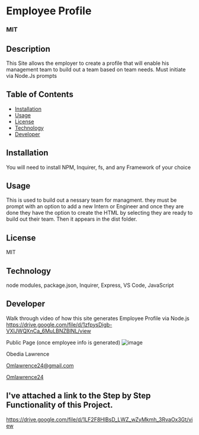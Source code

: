 # Employee Profile
  ### MIT
  
  ## Description
  This Site allows the employer to create a profile that will enable his management team to build out a team based on team needs. Must
  initiate via Node.Js prompts
 
  ## Table of Contents
  
 * [Installation](#installation)
 * [Usage](#usage)
 * [License](#license)
 * [Technology](#technology)
 * [Developer](#Developer)

  ## Installation
  You will need to install NPM, Inquirer, fs, and any Framework of your choice

  ## Usage
  This is used to build out a nessary team for managment. they must be prompt with an option to add a new Intern or Engineer and once they are done they have the option to create the HTML by selecting they are ready to build out their team. Then it appears in the dist folder.

  ## License
  MIT

  ## Technology
  node modules, package.json, Inquirer, Express, VS Code, JavaScript

  ## Developer
  
  Walk through video of how this site generates Employee Profile via Node.js
   https://drive.google.com/file/d/1zfpysDigb-VXlJWQXnCa_6MuLBNZBlNL/view
  
  Public Page 
(once employee info is generated)
  ![image](https://user-images.githubusercontent.com/73300219/116737949-d4dc7f00-a9bf-11eb-9f64-c5c144f5ed16.png)

  Obedia Lawrence
  
  Omlawrence24@gmail.com
  
  [Omlawrence24](https://github.com/Omlawrence24) 
 

  ## I've attached a link to the Step by Step Functionality of this Project.
  https://drive.google.com/file/d/1LF2F8HlBsD_LWZ_wZyMkmh_3RvaOx3Gt/view
